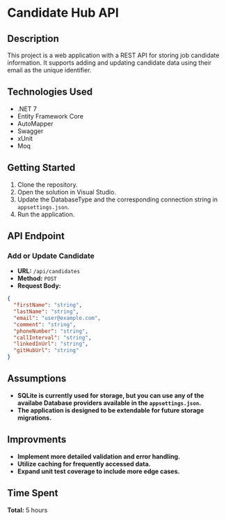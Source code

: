 # Candidate Hub API

## Description
This project is a web application with a REST API for storing job candidate information. It supports adding and updating candidate data using their email as the unique identifier.

## Technologies Used
- .NET 7
- Entity Framework Core
- AutoMapper
- Swagger
- xUnit
- Moq

## Getting Started
1. Clone the repository.
2. Open the solution in Visual Studio.
3. Update the DatabaseType and the corresponding connection string in `appsettings.json`.
4. Run the application.

## API Endpoint
### Add or Update Candidate
- **URL:** `/api/candidates`
- **Method:** `POST`
- **Request Body:**
```json
{
  "firstName": "string",
  "lastName": "string",
  "email": "user@example.com",
  "comment": "string",
  "phoneNumber": "string",
  "callInterval": "string",
  "linkedInUrl": "string",
  "gitHubUrl": "string"
}
```

## Assumptions
- **SQLite is currently used for storage, but you can use any of the availabe Database providers available in the `appsettings.json`.**
- **The application is designed to be extendable for future storage migrations.**

## Improvments
- **Implement more detailed validation and error handling.**
- **Utilize caching for frequently accessed data.**
- **Expand unit test coverage to include more edge cases.**

## Time Spent
**Total:** 5 hours
